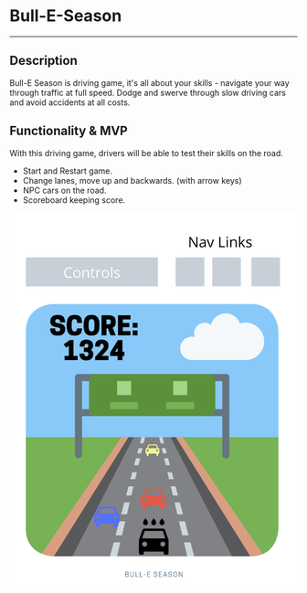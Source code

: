 # Bull-E-Season
***

## Description
Bull-E Season is driving game, it's all about your skills - navigate your way through traffic at full speed. 
Dodge and swerve through slow driving cars and avoid accidents at all costs. 

## Functionality & MVP
With this driving game, drivers will be able to test their skills on the road. 

* Start and Restart game.
* Change lanes, move up and backwards. (with arrow keys)
* NPC cars on the road.
* Scoreboard keeping score. 

![Wireframe](https://github.com/MahmudAhmed/Bull-E-Season/blob/master/Bull-E%20Season.png)
